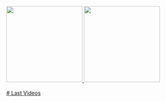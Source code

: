 <div>
  <a href="https://github.com/bonus630">
  <img height="200em" src="https://github-readme-stats.vercel.app/api?username=bonus630&show_icons=true&theme=dracula&include_all_commits=true&count_private=true"/>
  <img height="200em" src="https://github-readme-stats.vercel.app/api/top-langs/?username=bonus630&layout=compact&langs_count=10&theme=dracula"/>
</div>

<br />
# Last Videos
<!-- YOUTUBE:START -->
<!-- YOUTUBE:END -->
